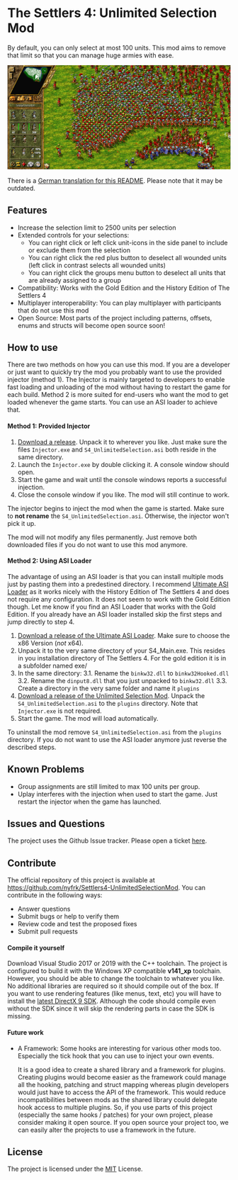 # The Settlers 4: Unlimited Selection Mod

By default, you can only select at most 100 units. This mod aims to remove that limit so that you can manage huge armies with ease.

![units-selected](units-selected.png)

There is a [German translation for this README](README_DE.md). Please note that it may be outdated.



## Features

* Increase the selection limit to 2500 units per selection
* Extended controls for your selections:
  * You can right click or left click unit-icons in the side panel to include or exclude them from the selection
  * You can right click the red plus button to deselect all wounded units (left click in contrast selects all wounded units)
  * You can right click the groups menu button to deselect all units that are already assigned to a group
* Compatibility: Works with the Gold Edition and the History Edition of The Settlers 4
* Multiplayer interoperability: You can play multiplayer with participants that do not use this mod
* Open Source: Most parts of the project including patterns, offsets, enums and structs will become open source soon!



## How to use

There are two methods on how you can use this mod. If you are a developer or just want to quickly try the mod you probably want to use the provided injector (method 1). The Injector is mainly targeted to developers to enable fast loading and unloading of the mod without having to restart the game for each build. Method 2 is more suited for end-users who want the mod to get loaded whenever the game starts. You can use an ASI loader to achieve that. 

#### Method 1: Provided Injector

1. [Download a release](https://github.com/nyfrk/S4_UnlimitedSelection/releases). Unpack it to wherever you like. Just make sure the files `Injector.exe` and `S4_UnlimitedSelection.asi` both reside in the same directory.
2. Launch the `Injector.exe` by double clicking it. A console window should open.
3. Start the game and wait until the console windows reports a successful injection.
4. Close the console window if you like. The mod will still continue to work. 

The injector begins to inject the mod when the game is started. Make sure to **not rename** the `S4_UnlimitedSelection.asi`. Otherwise, the injector won't pick it up. 

The mod will not modify any files permanently. Just remove both downloaded files if you do not want to use this mod anymore. 

#### Method 2: Using ASI Loader

The advantage of using an ASI loader is that you can install multiple mods just by pasting them into a predestined directory. I recommend [Ultimate ASI Loader](https://github.com/ThirteenAG/Ultimate-ASI-Loader) as it works nicely with the History Edition of The Settlers 4 and does not require any configuration. It does not seem to work with the Gold Edition though. Let me know if you find an ASI Loader that works with the Gold Edition. If you already have an ASI loader installed skip the first steps and jump directly to step 4. 

1. [Download a release of the Ultimate ASI Loader](https://github.com/ThirteenAG/Ultimate-ASI-Loader/releases). Make sure to choose the x86 Version (*not* x64).
2. Unpack it to the very same directory of your S4_Main.exe. This resides in you installation directory of The Settlers 4. For the gold edition it is in a subfolder named exe/
3. In the same directory: 
3.1. Rename the `binkw32.dll` to `binkw32Hooked.dll`
3.2. Rename the `dinput8.dll` that you just unpacked to `binkw32.dll`
3.3. Create a directory in the very same folder and name it `plugins`
4. [Download a release of the Unlimited Selection Mod](https://github.com/nyfrk/S4_UnlimitedSelection/releases). Unpack the `S4_UnlimitedSelection.asi`  to the `plugins` directory. Note that `Injector.exe` is not required. 
5. Start the game. The mod will load automatically.

To uninstall the mod remove `S4_UnlimitedSelection.asi` from the `plugins` directory. If you do not want to use the ASI loader anymore just reverse the described steps. 



## Known Problems

* Group assignments are still limited to max 100 units per group. 
* Uplay interferes with the injection when used to start the game. Just restart the injector when the game has launched.



## Issues and Questions

The project uses the Github Issue tracker. Please open a ticket [here](https://github.com/nyfrk/Settlers4-UnlimitedSelectionMod/issues). 



## Contribute

The official repository of this project is available at https://github.com/nyfrk/Settlers4-UnlimitedSelectionMod. You can contribute in the following ways:

* Answer questions
* Submit bugs or help to verify them
* Review code and test the proposed fixes
* Submit pull requests

#### Compile it yourself

Download Visual Studio 2017 or 2019 with the C++ toolchain. The project is configured to build it with the Windows XP compatible **v141_xp** toolchain. However, you should be able to change the toolchain to whatever you like. No additional libraries are required so it should compile out of the box. If you want to use rendering features (like menus, text, etc) you will have to install the [latest DirectX 9 SDK](https://www.microsoft.com/en-us/download/details.aspx?id=6812). Although the code should compile even without the SDK since it will skip the rendering parts in case the SDK is missing. 

#### Future work

* A Framework: Some hooks are interesting for various other mods too. Especially the tick hook that you can use to inject your own events. 

  It is a good idea to create a shared library and a framework for plugins. Creating plugins would become easier as the framework could manage all the hooking, patching and struct mapping whereas plugin developers would just have to access the API of the framework. This would reduce incompatibilities between mods as the shared library could delegate hook access to multiple plugins. So, if you use parts of this project (especially the same hooks / patches) for your own project, please consider making it open source. If you open source your project too, we can easily alter the projects to use a framework in the future. 



## License

The project is licensed under the [MIT](LICENSE.md) License. 

